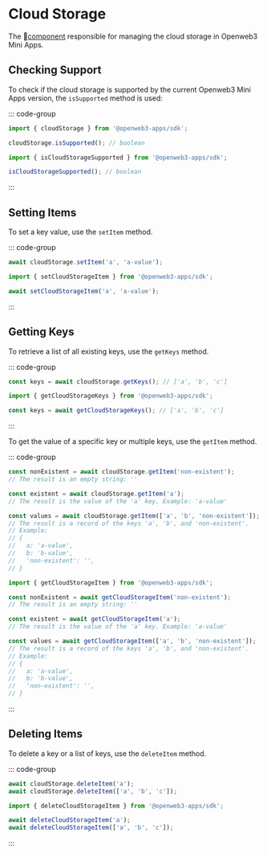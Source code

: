 # Cloud Storage

The 💠[component](../scopes.md) responsible for managing the cloud storage in Openweb3 Mini Apps.

## Checking Support

To check if the cloud storage is supported by the current Openweb3 Mini Apps version, the
`isSupported` method is used:

::: code-group

```ts [Variable]
import { cloudStorage } from '@openweb3-apps/sdk';

cloudStorage.isSupported(); // boolean
```

```ts [Functions]
import { isCloudStorageSupported } from '@openweb3-apps/sdk';

isCloudStorageSupported(); // boolean
```

:::

## Setting Items

To set a key value, use the `setItem` method.

::: code-group

```ts [Variable]
await cloudStorage.setItem('a', 'a-value');
```

```ts [Functions]
import { setCloudStorageItem } from '@openweb3-apps/sdk';

await setCloudStorageItem('a', 'a-value');
```

:::

## Getting Keys

To retrieve a list of all existing keys, use the `getKeys` method.

::: code-group

```ts [Variable]
const keys = await cloudStorage.getKeys(); // ['a', 'b', 'c']
```

```ts [Functions]
import { getCloudStorageKeys } from '@openweb3-apps/sdk';

const keys = await getCloudStorageKeys(); // ['a', 'b', 'c']
```

:::

To get the value of a specific key or multiple keys, use the `getItem` method.

::: code-group

```ts [Variable]
const nonExistent = await cloudStorage.getItem('non-existent');
// The result is an empty string: ''

const existent = await cloudStorage.getItem('a');
// The result is the value of the 'a' key. Example: 'a-value'

const values = await cloudStorage.getItem(['a', 'b', 'non-existent']);
// The result is a record of the keys 'a', 'b', and 'non-existent'. 
// Example:
// { 
//   a: 'a-value', 
//   b: 'b-value', 
//   'non-existent': '', 
// }
```

```ts [Functions]
import { getCloudStorageItem } from '@openweb3-apps/sdk';

const nonExistent = await getCloudStorageItem('non-existent');
// The result is an empty string: ''

const existent = await getCloudStorageItem('a');
// The result is the value of the 'a' key. Example: 'a-value'

const values = await getCloudStorageItem(['a', 'b', 'non-existent']);
// The result is a record of the keys 'a', 'b', and 'non-existent'. 
// Example:
// { 
//   a: 'a-value', 
//   b: 'b-value', 
//   'non-existent': '', 
// }
```

:::

## Deleting Items

To delete a key or a list of keys, use the `deleteItem` method.

::: code-group

```ts [Variable]
await cloudStorage.deleteItem('a');
await cloudStorage.deleteItem(['a', 'b', 'c']);
```

```ts [Functions]
import { deleteCloudStorageItem } from '@openweb3-apps/sdk';

await deleteCloudStorageItem('a');
await deleteCloudStorageItem(['a', 'b', 'c']);
```

:::
